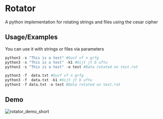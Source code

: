 # Rotator

A python implementation for rotating strings and files using the cesar cipher

## Usage/Examples
You can use it with strings or files via parameters
```python
python3 -s "This is a test" #Guvf vf n grfg
python3 -s "This is a test" -k1 #Uijt jt b uftu
python3 -s "This is a test" -o test #Data rotated on test.rot
```
```python
python3 -f  data.txt #Guvf vf n grfg
python3 -f  data.txt -k1 #Uijt jt b uftu
python3 -f data.txt -o test #Data rotated on test.rot
```

## Demo
![rotator_demo_short](https://user-images.githubusercontent.com/76958309/224539226-7706ad57-72be-49f7-9d69-331227cef911.gif)



